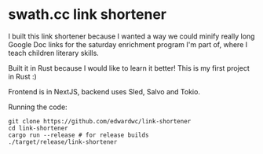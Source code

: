 # swath.cc link shortener

I built this link shortener because I wanted a way we could minify really long Google Doc links for the saturday enrichment program I'm part of, where I teach children literary skills.

Built it in Rust because I would like to learn it better! This is my first project in Rust :)

Frontend is in NextJS, backend uses Sled, Salvo and Tokio.

Running the code:
```
git clone https://github.com/edwardwc/link-shortener
cd link-shortener
cargo run --release # for release builds
./target/release/link-shortener
```
